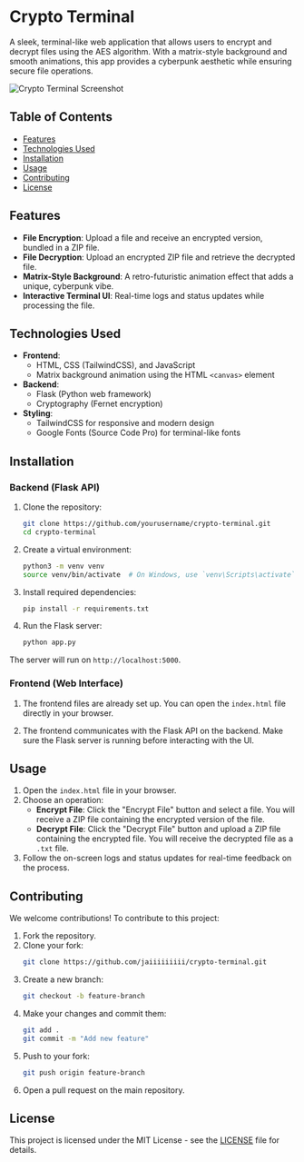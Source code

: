 # Crypto Terminal

A sleek, terminal-like web application that allows users to encrypt and decrypt files using the AES algorithm. With a matrix-style background and smooth animations, this app provides a cyberpunk aesthetic while ensuring secure file operations.

![Crypto Terminal Screenshot](assets/crypto-terminal-screenshot.png) <!-- Optionally add a screenshot -->

## Table of Contents
- [Features](#features)
- [Technologies Used](#technologies-used)
- [Installation](#installation)
- [Usage](#usage)
- [Contributing](#contributing)
- [License](#license)

## Features
- **File Encryption**: Upload a file and receive an encrypted version, bundled in a ZIP file.
- **File Decryption**: Upload an encrypted ZIP file and retrieve the decrypted file.
- **Matrix-Style Background**: A retro-futuristic animation effect that adds a unique, cyberpunk vibe.
- **Interactive Terminal UI**: Real-time logs and status updates while processing the file.

## Technologies Used
- **Frontend**: 
  - HTML, CSS (TailwindCSS), and JavaScript
  - Matrix background animation using the HTML `<canvas>` element
- **Backend**: 
  - Flask (Python web framework)
  - Cryptography (Fernet encryption)
- **Styling**: 
  - TailwindCSS for responsive and modern design
  - Google Fonts (Source Code Pro) for terminal-like fonts

## Installation

### Backend (Flask API)

1. Clone the repository:
    ```bash
    git clone https://github.com/yourusername/crypto-terminal.git
    cd crypto-terminal
    ```

2. Create a virtual environment:
    ```bash
    python3 -m venv venv
    source venv/bin/activate  # On Windows, use `venv\Scripts\activate`
    ```

3. Install required dependencies:
    ```bash
    pip install -r requirements.txt
    ```

4. Run the Flask server:
    ```bash
    python app.py
    ```

The server will run on `http://localhost:5000`.

### Frontend (Web Interface)

1. The frontend files are already set up. You can open the `index.html` file directly in your browser.

2. The frontend communicates with the Flask API on the backend. Make sure the Flask server is running before interacting with the UI.

## Usage

1. Open the `index.html` file in your browser.
2. Choose an operation:
    - **Encrypt File**: Click the "Encrypt File" button and select a file. You will receive a ZIP file containing the encrypted version of the file.
    - **Decrypt File**: Click the "Decrypt File" button and upload a ZIP file containing the encrypted file. You will receive the decrypted file as a `.txt` file.
3. Follow the on-screen logs and status updates for real-time feedback on the process.

## Contributing

We welcome contributions! To contribute to this project:

1. Fork the repository.
2. Clone your fork:
    ```bash
    git clone https://github.com/jaiiiiiiiii/crypto-terminal.git
    ```
3. Create a new branch:
    ```bash
    git checkout -b feature-branch
    ```
4. Make your changes and commit them:
    ```bash
    git add .
    git commit -m "Add new feature"
    ```
5. Push to your fork:
    ```bash
    git push origin feature-branch
    ```
6. Open a pull request on the main repository.

## License

This project is licensed under the MIT License - see the [LICENSE](LICENSE) file for details.
